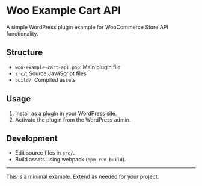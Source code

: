 # Woo Example Cart API

A simple WordPress plugin example for WooCommerce Store API functionality.

## Structure

- `woo-example-cart-api.php`: Main plugin file
- `src/`: Source JavaScript files
- `build/`: Compiled assets

## Usage

1. Install as a plugin in your WordPress site.
2. Activate the plugin from the WordPress admin.

## Development

- Edit source files in `src/`.
- Build assets using webpack (`npm run build`).

---

This is a minimal example. Extend as needed for your project.

